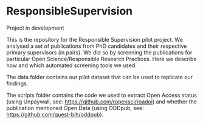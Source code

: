 # ResponsibleSupervision
Project in development 

This is the repository for the Responsible Supervision pilot project. We analysed a set of publications from PhD candidates and their respective primary supervisors (in pairs). We did so by screening the publications for particular Open Science/Responsible Research Practices. Here we describe how and which automated screening tools we used.

The data folder contains our pilot dataset that can be used to replicate our findings.

The scripts folder contains the code we used to extract Open Access status (using Unpaywall, see: https://github.com/ropensci/roadoi) and whether the publication mentioned Open Data (using ODDpub, see: https://github.com/quest-bih/oddpub). 
